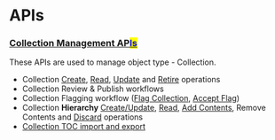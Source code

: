 # APIs

### [Collection Management AP<mark style="color:blue;">Is</mark>](https://documenter.getpostman.com/view/25463377/2s8ZDa32au)

These APIs are used to manage object type - Collection.

* Collection [Create](https://documenter.getpostman.com/view/25463377/2s8ZDa32au#36c6ff1c-5533-4db0-b599-71ba06f187da), [Read](https://documenter.getpostman.com/view/25463377/2s8ZDa32au#6d4940d5-73a8-4bca-a67e-79d1590fe38e), [Update](https://documenter.getpostman.com/view/25463377/2s8ZDa32au#fd4441a9-fde1-4eeb-a5cb-9e64602511ec) and [Retire](https://documenter.getpostman.com/view/25463377/2s8ZDa32au#2e30059e-8a2b-4063-8a21-288f05c7918a) operations
* Collection Review & Publish workflows
* Collection Flagging workflow ([Flag Collection](https://documenter.getpostman.com/view/25463377/2s8ZDa32au#180bff88-edd0-4df6-8723-907602109977), [Accept Flag](https://documenter.getpostman.com/view/25463377/2s8ZDa32au#a5ece5d9-2d67-4c4d-9dfe-494475d230df))
* Collection **Hierarchy** [Create/Update](https://documenter.getpostman.com/view/25463377/2s8ZDa32au#4ddd0d94-1d23-4926-9521-16f55c22f278), [Read](https://documenter.getpostman.com/view/25463377/2s8ZDa32au#5d9279c0-6002-4b52-b62e-12d767c59d2a), [Add Contents](https://documenter.getpostman.com/view/25463377/2s8ZDa32au#64acf742-5327-462b-8168-726bb86cff9e), Remove Contents and [Discard](https://documenter.getpostman.com/view/25463377/2s8ZDa32au#5457c884-e7d9-403d-a269-9a4efd3f46b0) operations
* [Collection TOC import and export](https://documenter.getpostman.com/view/25463377/2s8ZDa32au#ae79e0a6-76ac-491b-8560-3f814d7d9c8d)
